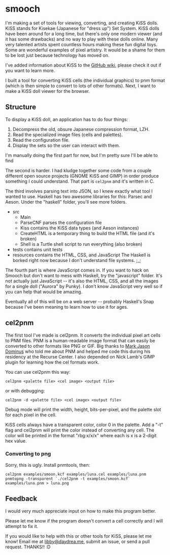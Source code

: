 # smooch

I'm making a set of tools for viewing, converting, and creating KiSS dolls. 
KiSS stands for Kisekae (Japanese for "dress up") Set System. KiSS dolls 
have been around for a long time, but there's only one modern viewer (and it 
has some drawbacks) and no way to play with these dolls online. Many very 
talented artists spent countless hours making these fun digital toys. Some are 
wonderful examples of pixel artistry. It would be a shame for them to be lost 
just because technology has moved on.

I've added information about KiSS to the [GitHub wiki](https://github.com/emhoracek/smooch/wiki), please check it out if you want to learn more.

I built a tool for converting KiSS cells (the individual graphics) to pnm
format (which is then simple to convert to lots of other formats). Next, I 
want to make a KiSS doll viewer for the browser.

## Structure

To display a KiSS doll, an application has to do four things:
  1. Decompress the old, obsure Japanese compression format, LZH.
  2. Read the specialized image files (cells and palettes).
  3. Read the configuration file.
  4. Display the sets so the user can interact with them.

I'm manually doing the first part for now, but I'm pretty sure I'll be able to find 

The second is harder. I had kludge together some code from a couple different 
open source projects (GNOME KiSS and GIMP) in order produce something I could 
understand. That part is `cel2pnm` and it's written in C.

The third involves parsing text into JSON, so I knew exactly what tool I wanted 
to use. Haskell has two awesome libraries for this: Parsec and Aeson. 
Under the "haskell" folder, you'll see more folders. 
  * src
    * Main 
    * ParseCNF parses the configuration file
    * Kiss contains the KiSS data types (and Aeson instances)
    * CreateHTML is a temporary thing to build the HTML file (and it's broken)
    * Shell is a Turtle shell script to run everything (also broken)
  * tests contains unit tests
  * resources contains the HTML, CSS, and JavaScript
The Haskell is borked right now because I don't understand file systems. ;_;

The fourth part is where JavaScript comes in. If you want to hack on Smooch 
but don't want to mess with Haskell, try the "javascript" folder. It's not 
actually just JavaScript -- it's also the HTML, CSS, and all the images for a 
single doll ("Aurora" by Punky). I don't know JavaScript very well so if you 
can help that would be amazing.

Eventually all of this will be on a web server -- probably Haskell's Snap 
because I've been meaning to learn how to use it for ages.

## cel2pnm

The first tool I've made is cel2pnm. It converts the individual pixel
art cells to PNM files. PNM is a human-readable image format that can easily
be converted to other formats like PNG or GIF. Big thanks to [Mark Jason Dominus](http://blog.plover.com/)
 who told me about PNM and helped me code this during his residency at the Recurse 
Center. I also depended on Nick Lamb's GIMP plugin for learning how the cel
formats work.

You can use cel2pnm this way:

```(sh)
cel2pnm <palette file> <cel image> <output file> 
```
or with debugging:
```(sh)
cel2pnm -d <palette file> <cel image> <output file> 
```

Debug mode will print the width, height, bits-per-pixel, and the palette slot
for each pixel in the cell.

KiSS cells always have a transparent color, color 0 in the palette. Add a "-t" 
flag and cel2pnm will print the color instead of converting any cell. The 
color will be printed in the format "rbg:x/x/x" where each is x is a 2-digit 
hex value.

### Converting to png

Sorry, this is ugly. Install pnmtools, then:

```(sh)
cel2pnm examples/smoon.kcf examples/luna.cel examples/luna.pnm
pnmtopng -transparent `./cel2pnm -t examples/smoon.kcf` examples/luna.pnm > luna.png
```

## Feedback

I would very much appreciate input on how to make this program better.

Please let me know if the program doesn't convert a cell correctly and I will 
attempt to fix it.

If you would like to help with this or other tools for KiSS, please let me know!
Email me at libby@daydrea.me, submit an issue, or send a pull request. THANKS!! :D

